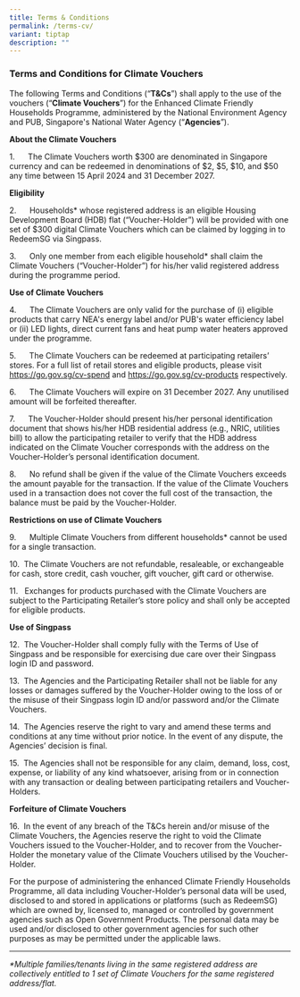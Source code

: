 ```yaml
---
title: Terms & Conditions
permalink: /terms-cv/
variant: tiptap
description: ""
---
```

<h3><strong>Terms and Conditions for Climate Vouchers</strong></h3>
<p>The following Terms and Conditions (“<strong>T&amp;Cs</strong>”) shall
apply to the use of the vouchers (“<strong>Climate Vouchers</strong>”)
for the Enhanced Climate Friendly Households Programme, administered by
the National Environment Agency and PUB, Singapore's National Water Agency
(“<strong>Agencies</strong>”).</p>
<p><strong>About the Climate Vouchers</strong>
</p>
<p>1.&nbsp;&nbsp;&nbsp;&nbsp;&nbsp; The Climate Vouchers worth $300 are denominated
in Singapore currency and can be redeemed in denominations of $2, $5, $10,
and $50 any time between 15 April 2024 and 31 December 2027.</p>
<p><strong>Eligibility</strong>
</p>
<p>2.&nbsp;&nbsp;&nbsp;&nbsp;&nbsp; Households* whose registered address
is an eligible Housing Development Board (HDB) flat (“Voucher-Holder”)
will be provided with one set of $300 digital Climate Vouchers which can
be claimed by logging in to RedeemSG via Singpass.</p>
<p>3.&nbsp;&nbsp;&nbsp;&nbsp;&nbsp; Only one member from each eligible household*
shall claim the Climate Vouchers (“Voucher-Holder”) for his/her valid registered
address during the programme period.
<br>
</p>
<p><strong>Use of Climate Vouchers</strong>
</p>
<p>4.&nbsp;&nbsp;&nbsp;&nbsp;&nbsp; The Climate Vouchers are only valid for
the purchase of (i) eligible products that carry NEA's energy label and/or
PUB's water efficiency label or (ii) LED lights, direct current fans and
heat pump water heaters approved under the programme.</p>
<p>5.&nbsp;&nbsp;&nbsp;&nbsp;&nbsp; The Climate Vouchers can be redeemed
at participating retailers’ stores. For a full list of retail stores and
eligible products, please visit <a href="https://www.climate-friendly-households.gov.sg/cv-spend/" rel="noopener noreferrer nofollow" target="_blank">https://go.gov.sg/cv-spend</a> and
<a href="https://www.climate-friendly-households.gov.sg/cv-products/" rel="noopener noreferrer nofollow" target="_blank">https://go.gov.sg/cv-products</a>&nbsp;respectively.</p>
<p>6.&nbsp;&nbsp;&nbsp;&nbsp;&nbsp; The Climate Vouchers will expire on 31
December 2027. Any unutilised amount will be forfeited thereafter.</p>
<p>7.&nbsp;&nbsp;&nbsp;&nbsp;&nbsp; The Voucher-Holder should present his/her
personal identification document that shows his/her HDB residential address
(e.g., NRIC, utilities bill) to allow the participating retailer to verify
that the HDB address indicated on the Climate Voucher corresponds with
the address on the Voucher-Holder’s personal identification document.</p>
<p>8.&nbsp;&nbsp;&nbsp;&nbsp;&nbsp; No refund shall be given if the value
of the Climate Vouchers exceeds the amount payable for the transaction.
If the value of the Climate Vouchers used in a transaction does not cover
the full cost of the transaction, the balance must be paid by the Voucher-Holder.</p>
<p><strong>Restrictions on use of Climate Vouchers</strong>
</p>
<p>9.&nbsp;&nbsp;&nbsp;&nbsp;&nbsp; Multiple Climate Vouchers from different
households* cannot be used for a single transaction.</p>
<p>10.&nbsp; The Climate Vouchers are not refundable, resaleable, or exchangeable
for cash, store credit, cash voucher, gift voucher, gift card or otherwise.</p>
<p>11.&nbsp;&nbsp; Exchanges for products purchased with the Climate Vouchers
are subject to the Participating Retailer’s store policy and shall only
be accepted for eligible products.</p>
<p><strong>Use of Singpass</strong>
</p>
<p>12.&nbsp; The Voucher-Holder shall comply fully with the Terms of Use
of Singpass and be responsible for exercising due care over their Singpass
login ID and password.</p>
<p>13.&nbsp; The Agencies and the Participating Retailer shall not be liable
for any losses or damages suffered by the Voucher-Holder owing to the loss
of or the misuse of their Singpass login ID and/or password and/or the
Climate Vouchers.</p>
<p>14.&nbsp; The Agencies reserve the right to vary and amend these terms
and conditions at any time without prior notice. In the event of any dispute,
the Agencies’ decision is final.</p>
<p>15.&nbsp; The Agencies shall not be responsible for any claim, demand,
loss, cost, expense, or liability of any kind whatsoever, arising from
or in connection with any transaction or dealing between participating
retailers and Voucher-Holders.</p>
<p><strong>Forfeiture of Climate Vouchers</strong>
</p>
<p>16.&nbsp; In the event of any breach of the T&amp;Cs herein and/or misuse
of the Climate Vouchers, the Agencies reserve the right to void the Climate
Vouchers issued to the Voucher-Holder, and to recover from the Voucher-Holder
the monetary value of the Climate Vouchers utilised by the Voucher-Holder.</p>
<p></p>
<p>For the purpose of administering the enhanced Climate Friendly Households
Programme, all data including Voucher-Holder’s personal data will be used,
disclosed to and stored in applications or platforms (such as RedeemSG)
which are owned by, licensed to, managed or controlled by government agencies
such as Open Government Products. The personal data may be used and/or
disclosed to other government agencies for such other purposes as may be
permitted under the applicable laws.</p>
<hr>
<p><em>*Multiple families/tenants living in the same registered address are collectively entitled to 1 set of Climate Vouchers for the same registered address/flat.</em>
</p>